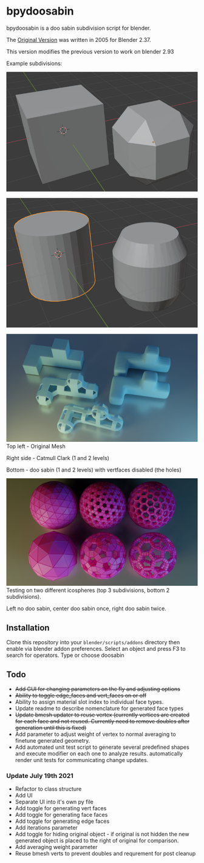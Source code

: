 # bpydoosabin
bpydoosabin is a doo sabin subdivision script for blender.

The [Original Version](https://scorpius.github.io/blender-plugins.htm) was written in 2005 for Blender 2.37.

This version modifies the previous version to work on blender 2.93

Example subdivisions:

![ds1](images/ds1.jpg)

![ds1](images/ds2.jpg)

![subdivisions](images/2021_07_doosabin_05.png)
Top left - Original Mesh

Right side - Catmull Clark (1 and 2 levels)

Bottom - doo sabin (1 and 2 levels) with vertfaces disabled (the holes)

![iterations](images/2021_07_doosabin_06.png)
Testing on two different icospheres (top 3 subdivisions, bottom 2 subdivisions).

Left no doo sabin, center doo sabin once, right doo sabin twice.


## Installation
Clone this repository into your `blender/scripts/addons` directory then enable via blender addon preferences. Select an object and press F3 to search for operators. Type or choose doosabin


## Todo

- ~~Add GUI for changing parameters on the fly and adjusting options~~
- ~~Ability to toggle edge_faces and vert_faces on or off~~
- Ability to assign material slot index to individual face types.
- Update readme to describe nomenclature for generated face types
- ~~Update bmesh updater to reuse vertex (currently vertices are created for each face and not reused. Currently need to remove doubles after generation until this is fixed)~~
- Add parameter to adjust weight of vertex to normal averaging to finetune generated geometry. 
- Add automated unit test script to generate several predefined shapes and execute modifier on each one to analyze results. automatically render unit tests for communicating change updates. 

### Update July 19th 2021
- Refactor to class structure
- Add UI
- Separate UI into it's own py file
- Add toggle for generating vert faces
- Add toggle for generating face faces
- Add toggle for generating edge faces 
- Add iterations parameter
- Add toggle for hiding original object - if original is not hidden the new generated object is placed to the right of original for comparison. 
- Add averaging weight parameter
- Reuse bmesh verts to prevent doubles and requrement for post cleanup